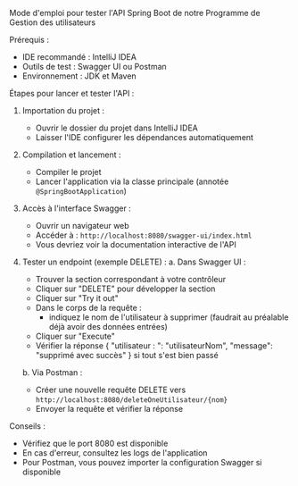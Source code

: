 Mode d'emploi pour tester l'API Spring Boot de notre Programme de Gestion des utilisateurs


Prérequis :
- IDE recommandé : IntelliJ IDEA
- Outils de test : Swagger UI ou Postman
- Environnement : JDK et Maven

Étapes pour lancer et tester l'API :
1. Importation du projet :
   - Ouvrir le dossier du projet dans IntelliJ IDEA
   - Laisser l'IDE configurer les dépendances automatiquement

2. Compilation et lancement :
   - Compiler le projet 
   - Lancer l'application via la classe principale (annotée `@SpringBootApplication`)

3. Accès à l'interface Swagger :
   - Ouvrir un navigateur web
   - Accéder à : `http://localhost:8080/swagger-ui/index.html`
   - Vous devriez voir la documentation interactive de l'API

4. Tester un endpoint (exemple DELETE) :
   a. Dans Swagger UI :
   - Trouver la section correspondant à votre contrôleur
   - Cliquer sur "DELETE" pour développer la section
   - Cliquer sur "Try it out"
   - Dans le corps de la requête :
     * indiquez le nom de l'utilisateur à supprimer (faudrait au préalable déjà avoir des données entrées)
   - Cliquer sur "Execute"
   - Vérifier la réponse 
   {
  "utilisateur : ": "utilisateurNom",
  "message": "supprimé avec succès"
    } si tout s'est bien passé

   b. Via Postman :
   - Créer une nouvelle requête DELETE vers `http://localhost:8080/deleteOneUtilisateur/{nom}`
   - Envoyer la requête et vérifier la réponse

Conseils :
- Vérifiez que le port 8080 est disponible
- En cas d'erreur, consultez les logs de l'application
- Pour Postman, vous pouvez importer la configuration Swagger si disponible



